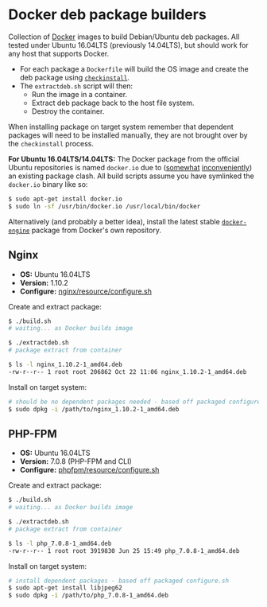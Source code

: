 # Docker deb package builders
Collection of [Docker](https://www.docker.com) images to build Debian/Ubuntu deb packages. All tested under Ubuntu 16.04LTS (previously 14.04LTS), but should work for any host that supports Docker.

- For each package a `Dockerfile` will build the OS image and create the deb package using [`checkinstall`](https://help.ubuntu.com/community/CheckInstall).
- The `extractdeb.sh` script will then:
	- Run the image in a container.
	- Extract deb package back to the host file system.
	- Destroy the container.

When installing package on target system remember that dependent packages will need to be installed manually, they are not brought over by the `checkinstall` process.

**For Ubuntu 16.04LTS/14.04LTS:** The Docker package from the official Ubuntu repositories is named `docker.io` due to ([somewhat](http://packages.ubuntu.com/trusty/docker.io) [inconveniently](http://packages.ubuntu.com/xenial/docker.io)) an existing package clash. All build scripts assume you have symlinked the `docker.io` binary like so:

```sh
$ sudo apt-get install docker.io
$ sudo ln -sf /usr/bin/docker.io /usr/local/bin/docker
```

Alternatively (and probably a better idea), install the latest stable [`docker-engine`](https://docs.docker.com/engine/installation/linux/ubuntulinux/) package from Docker's own repository.

## Nginx
- **OS:** Ubuntu 16.04LTS
- **Version:** 1.10.2
- **Configure:** [nginx/resource/configure.sh](nginx/resource/configure.sh)

Create and extract package:
```sh
$ ./build.sh
# waiting... as Docker builds image

$ ./extractdeb.sh
# package extract from container

$ ls -l nginx_1.10.2-1_amd64.deb
-rw-r--r-- 1 root root 206862 Oct 22 11:06 nginx_1.10.2-1_amd64.deb
```

Install on target system:
```sh
# should be no dependent packages needed - based off packaged configure.sh
$ sudo dpkg -i /path/to/nginx_1.10.2-1_amd64.deb
```

## PHP-FPM
- **OS:** Ubuntu 16.04LTS
- **Version:** 7.0.8 (PHP-FPM and CLI)
- **Configure:** [phpfpm/resource/configure.sh](phpfpm/resource/configure.sh)

Create and extract package:
```sh
$ ./build.sh
# waiting... as Docker builds image

$ ./extractdeb.sh
# package extract from container

$ ls -l php_7.0.8-1_amd64.deb
-rw-r--r-- 1 root root 3919830 Jun 25 15:49 php_7.0.8-1_amd64.deb
```

Install on target system:
```sh
# install dependent packages - based off packaged configure.sh
$ sudo apt-get install libjpeg62
$ sudo dpkg -i /path/to/php_7.0.8-1_amd64.deb
```
